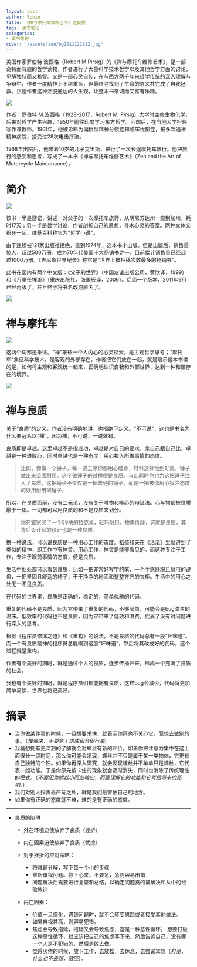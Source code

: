 ```yaml
---
layout: post
author: Robin
title: 《禅与摩托车维修艺术》之良质
tags: 读书笔记
categories:
- 读书笔记
cover: '/assets/zen/bg2011121812.jpg'
---
```


美国作家罗伯特·波西格（Robert M Pirsig）的《禅与摩托车维修艺术》，是一部奇特而有趣的哲学读物，作者进行了大量科学技术哲学以及其他哲学方面的讨论，见解独特而又机智。又是一部心灵自传，在与西方两千年来哲学传统的深入理解与争辩中，作者一度精神上不堪重负，但最终寻找到了生命的意义并完成了自我拯救。正是作者这种洒脱通达的人生观，让整本书亲切而又富有乐趣。

![](/assets/zen/28516422.jpg)

作者：罗伯特·M.波西格（1928-2017，Robert M. Pirsig）大学时主修生物化学，后来对哲学产生兴趣，1950年前往印度学习东方哲学。回国后，在当地大学担任写作课教师。1961年，他被诊断为偏执型精神分裂症和临床忧郁症，被多次送进精神病院，接受过28次电击疗法。

1968年出院后，他带着10岁的儿子克里斯，进行了一次长途摩托车旅行。他把旅行的感受和思考，写成了一本书《禅与摩托车维修艺术》（Zen and the Art of Motorcycle Maintenance）。

# 简介

![](/assets/zen/bg2011121802.jpg)

该书一半是游记，讲述一对父子的一次摩托车旅行，从明尼苏达州一直到加州，耗时17天；另一半是哲学讨论，作者剖析自己的思想，寻求心灵的答案。两种文体交织在一起，维基百科称它为"哲学小说"。

由于连续被121家出版社拒绝，直到1974年，这本书才出版。但是出版后，销售量惊人，超过500万册，成为70年代美国十大畅销书之一，目前累计销售量已经超过1000万册。《吉尼斯世界纪录》称它是"世界上被拒稿次数最多的畅销书"。

此书在国内有两个中文版：《父子的世界》（中国友谊出版公司，黄欣译，1999）和《万里任禅游》（重庆出版社，张国辰译，2006）。后面一个版本，2011年9月已经再版了，并且终于将书名改成原名了。

![](/assets/zen/book-cover.jpg)

# 禅与摩托车

![](/assets/zen/bg2011121807.jpg)

这两个词都是象征。"禅"象征一个人内心的心灵探索，是主观哲学思考；"摩托车"象征科学技术，是客观的外部存在。作者把它们放在一起，就是暗示这本书讲的是，如何将主观和客观统一起来，正确地认识自我和外部世界，达到一种和谐存在的境界。

![](/assets/zen/bg2011121809.jpg)

# 禅与良质


关于“良质”的定义，作者没有明确地讲，也拒绝下定义。"不可说"，这也是书名为什么要冠名以“禅”，因为禅，不可说，一说就错。

良质即是卓越。这里卓越不是指成功，卓越是对自己的要求，拿自己跟自己比。卓越是一种进取心，同时卓越也是一种态度，用心投入所做事情的态度。

> 比如，你做一个锤子，每一道工序你都用心雕琢，材料选择恰到好处，锤子做出来坚固耐用。这个做锤子的过程便是良质。与此同时你也为这把锤子注入了良质，这把锤子不仅仅是一把普通的锤子，而是一把被你用心投注态度的好用耐用的锤子。

所以，在良质面前，没有二元论，没有关于唯物和唯心的辩证法。心与物都被良质融于一体。一切都可以用良质的和不是良质来划分。

> 你在宜家买了一个39块的拉克桌，轻巧耐用，物美价廉，这就是良质，其背后设计师的设计也是一种良质。

换一种说法，可以说良质是一种用心工作的态度。稻盛和夫在《活法》里就讲到了类似的精神，即工作中有神灵。用心工作，神灵是能够看见的。而这种专注于工作，专注于眼前事情的态度，便是良质。

生活中处处都可以看到良质，比如一把非常好写字的笔，一个手感舒服且耐用的键盘，一把坚固且舒适的椅子，干干净净的地面和整整齐齐的衣柜。生活中的用心之处无一不见良质。

在代码的世界里，良质是正确的，稳定的，简单优雅的代码。

重复的代码不是良质，因为它带来了重复的代码，不够简单，可能会是bug滋生的温床。低效率的代码也不是良质，因为它带来了低效和浪费，代表了没有对问题进行深入的思考。

根据《程序员修炼之道》和《重构》的说法，不是良质的代码总有一股“坏味道”。而一个有良质精神的程序员总能嗅到这股“坏味道”，然后将其改成好的代码，这个过程就是重构。

作者有个美好的期盼，就是通过个人的良质，逐步传播开来，形成一个充满了良质的社会。

我也有个美好的期盼，就是程序员们都能拥有良质，这样bug会减少，代码将更加简单易读，世界也将更美好。

# 摘录

* 当你做某件事的时候，一旦想要求快，就表示你再也不关心它，而想去做别的事。（*慢慢来，不要急于求成和仓促行事*）
* 我猜想拥有更深刻的了解就会对螺丝有新的评价。如果你把注意力集中在这上面很长一段时间，那么你可能会发现，螺丝并不只是属于某一类物体，它更有自己独特的个性。如果你再深入研究，就会发现螺丝并不单单只是螺丝，它代表一组功能。于是你原先被卡住的现象就会逐渐消失，同时也消除了传统理性的模式。（*不要因为螺丝小而忽略它，而要理解它的功能和它背后带来的影响。*）
* 我们对别人指责最严苛之处，就是我们最害怕自己的地方。
* 如果你有正确的态度就不难，难的是有正确的态度。

---

* 良质的陷阱
	* 外在环境迫使放弃了良质（挫折）
	* 内在因素迫使放弃了良质（忧虑）
	* 对于挫折的应对策略：
		* 将难题分解，写下每一个小的步骤
		* 重新审视问题。静下心来，不要急，急则容易出错
		* 问题解决后需要进行复查和总结，以确定问题真的被解决和从中的经验教训

	* 内在因素：
		* 价值一旦僵化，遇到问题时，就不会转变思路或者接受其他做法。
		* 如果自视甚高，则容易犯错。
		* 焦虑会导致拖延，拖延又会导致焦虑，这是一种恶性循环。
		想要打破这种恶性循环，就应该把自己的焦虑写下来，然后告诉自己，没有哪一个人是不犯错的，然后勇敢去做。
		* 觉得厌倦的时候，放下工作，去放松，去休息，去尝试冥想（*打坐，什么也不去想，放空*）。
